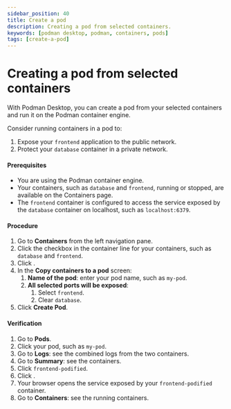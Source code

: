 ```yaml
---
sidebar_position: 40
title: Create a pod
description: Creating a pod from selected containers.
keywords: [podman desktop, podman, containers, pods]
tags: [create-a-pod]
---
```


# Creating a pod from selected containers

With Podman Desktop, you can create a pod from your selected containers and run it on the Podman container engine.

Consider running containers in a pod to:

1. Expose your `frontend` application to the public network.
2. Protect your `database` container in a private network.

#### Prerequisites

- You are using the Podman container engine.
- Your containers, such as `database` and `frontend`, running or stopped, are available on the Containers page.
- The `frontend` container is configured to access the service exposed by the `database` container on localhost, such as `localhost:6379`.

#### Procedure

1. Go to **Containers** from the left navigation pane.
1. Click the checkbox in the container line for your containers, such as `database` and `frontend`.
1. Click **<Icon icon="fa-solid fa-cubes" size="lg" />**.
1. In the **Copy containers to a pod** screen:
   1. **Name of the pod**: enter your pod name, such as `my-pod`.
   1. **All selected ports will be exposed**:
      1. Select `frontend`.
      1. Clear `database`.
1. Click **<Icon icon="fa-solid fa-cube" size="lg" /> Create Pod**.

#### Verification

1. Go to **<Icon icon="fa-solid fa-cubes" size="lg" /> Pods**.
1. Click your pod, such as `my-pod`.
1. Go to **Logs**: see the combined logs from the two containers.
1. Go to **Summary**: see the containers.
1. Click `frontend-podified`.
1. Click **<Icon icon="fa-solid fa-external-link" size="lg" />**.
1. Your browser opens the service exposed by your `frontend-podified` container.
1. Go to **<Icon icon="fa-solid fa-cube" size="lg" /> Containers**: see the running containers.
